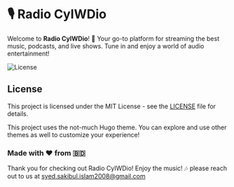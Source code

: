 # 🎙️ Radio CyIWDio

Welcome to **Radio CyIWDio**! 🌟 Your go-to platform for streaming the best music, podcasts, and live shows. Tune in and enjoy a world of audio entertainment!

![License](https://img.shields.io/badge/license-MIT-blue.svg)





## License

This project is licensed under the MIT License - see the [LICENSE](LICENSE) file for details.


This project uses the not-much Hugo theme. You can explore and use other themes as well to customize your experience!


### Made with ❤️ from  🇧🇩

Thank you for checking out Radio CyIWDio! Enjoy the music! 🎶
please reach out to us at syed.sakibul.islam2008@gmail.com